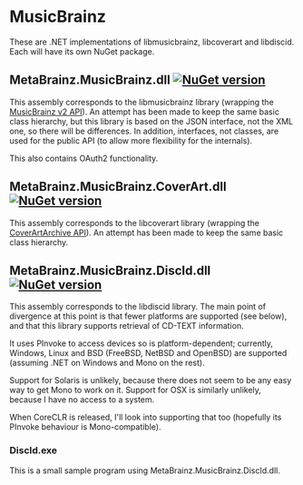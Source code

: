 # MusicBrainz

These are .NET implementations of libmusicbrainz, libcoverart and libdiscid.
Each will have its own NuGet package.

## MetaBrainz.MusicBrainz.dll [![NuGet version](https://badge.fury.io/nu/MetaBrainz.MusicBrainz.svg)](https://badge.fury.io/nu/MetaBrainz.MusicBrainz)

This assembly corresponds to the libmusicbrainz library (wrapping the [MusicBrainz v2 API](https://musicbrainz.org/doc/Development/XML_Web_Service/Version_2)).
An attempt has been made to keep the same basic class hierarchy, but this library is based on the JSON interface, not the XML one, so there will be differences.
In addition, interfaces, not classes, are used for the public API (to allow more flexibility for the internals).

This also contains OAuth2 functionality.

## MetaBrainz.MusicBrainz.CoverArt.dll [![NuGet version](https://badge.fury.io/nu/MetaBrainz.MusicBrainz.CoverArt.svg)](https://badge.fury.io/nu/MetaBrainz.MusicBrainz.CoverArt)

This assembly corresponds to the libcoverart library (wrapping the [CoverArtArchive API](https://musicbrainz.org/doc/Cover_Art_Archive/API)).
An attempt has been made to keep the same basic class hierarchy.

## MetaBrainz.MusicBrainz.DiscId.dll [![NuGet version](https://badge.fury.io/nu/MetaBrainz.MusicBrainz.DiscId.svg)](https://badge.fury.io/nu/MetaBrainz.MusicBrainz.DiscId)

This assembly corresponds to the libdiscid library.
The main point of divergence at this point is that fewer platforms are supported (see below), and that this library supports retrieval of CD-TEXT information.

It uses PInvoke to access devices so is platform-dependent; currently, Windows, Linux and BSD (FreeBSD, NetBSD and OpenBSD) are supported
(assuming .NET on Windows and Mono on the rest).

Support for Solaris is unlikely, because there does not seem to be any easy way to get Mono to work on it.
Support for OSX is similarly unlikely, because I have no access to a system.

When CoreCLR is released, I'll look into supporting that too (hopefully its PInvoke behaviour is Mono-compatible).

### DiscId.exe

This is a small sample program using MetaBrainz.MusicBrainz.DiscId.dll.
